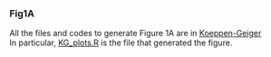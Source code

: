 ### Fig1A  
All the files and codes to generate Figure 1A are in [Koeppen-Geiger](https://github.com/dvalenzano/Koeppen-Geiger "Koeppen-Geiger")  
In particular, [KG_plots.R](https://github.com/dvalenzano/Koeppen-Geiger/blob/master/KG_plots.R "KG_plots.R") is the file that generated the figure. 
